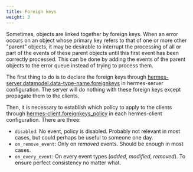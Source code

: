 ```yaml
---
title: Foreign keys
weight: 3
---
```


Sometimes, objects are linked together by foreign keys. When an error occurs on an object whose primary key refers to that of one or more other "parent" objects, it may be desirable to interrupt the processing of all or part of the events of these parent objects until this first event has been correctly processed. This can be done by adding the events of the parent objects to the error queue instead of trying to process them.

The first thing to do is to declare the foreign keys through [hermes-server.datamodel.data-type-name.foreignkeys](/setup/configuration/hermes-server/#hermes-server.datamodel.data-type-name.foreignkeys) in hermes-server configuration. The server will do nothing with these foreign keys except propagate them to the clients.

Then, it is necessary to establish which policy to apply to the clients through [hermes-client.foreignkeys_policy](/setup/configuration/hermes-client/#hermes-client.foreignkeys_policy) in each hermes-client configuration. There are three:

- `disabled`: No event, policy is disabled. Probably not relevant in most cases, but could perhaps be useful to someone one day.
- `on_remove_event`: Only on *removed* events. Should be enough in most cases.
- `on_every_event`: On every event types (*added*, *modified*, *removed*). To ensure perfect consistency no matter what.
